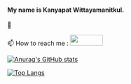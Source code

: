 

#### My name is Kanyapat Wittayamanitkul.

🌱 

📫 How to reach me : 
<a href="https://www.facebook.com/profile.php?id=100004737163342"><img src="http://www.vetsintech.co/wp-content/uploads/2012/06/facebook-logo.jpg" width="75" height="25"/></a>
<br>

[![Anurag's GitHub stats](https://github-readme-stats.vercel.app/api?username=winnerkypt&show_icons=true&theme=radical)](https://github.com/anuraghazra/github-readme-stats)

[![Top Langs](https://github-readme-stats.vercel.app/api/top-langs/?username=winnerkypt&show_icons=true&theme=radical&layout=compact)](https://github.com/anuraghazra/github-readme-stats) 

<link rel="stylesheet" href="https://cdn.jsdelivr.net/gh/devicons/devicon@v2.8.2/devicon.min.css">


